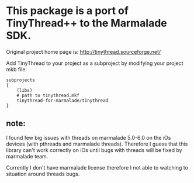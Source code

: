 # This package is a port of TinyThread++ to the Marmalade SDK.
Original project home page is: http://tinythread.sourceforge.net/

Add TinyThread to your project as a subproject by modifying your project mkb file:

    subprojects
    {
        (libs)
        # path to tinythread.mkf
        tinythread-for-marmalade/tinythread
    }
    
    
## note:
I found few big issues with threads on marmalade 5.0-6.0 on the iOs devices (with pthreads and marmalade threads).
Therefore I guess that this library can't work correctly on iOs until bugs with threads will be fixed by marmalade team.

Currently I don't have marmalade license therefore I not able to watching to situation around threads bugs.